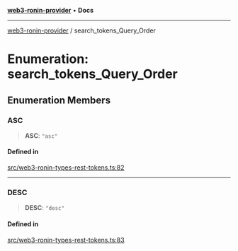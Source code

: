 [**web3-ronin-provider**](../README.md) • **Docs**

***

[web3-ronin-provider](../globals.md) / search\_tokens\_Query\_Order

# Enumeration: search\_tokens\_Query\_Order

## Enumeration Members

### ASC

> **ASC**: `"asc"`

#### Defined in

[src/web3-ronin-types-rest-tokens.ts:82](https://github.com/chuacw/web3-ronin-provider/blob/7646ce38176c1dab59363eef0869f2efa34d498b/src/web3-ronin-types-rest-tokens.ts#L82)

***

### DESC

> **DESC**: `"desc"`

#### Defined in

[src/web3-ronin-types-rest-tokens.ts:83](https://github.com/chuacw/web3-ronin-provider/blob/7646ce38176c1dab59363eef0869f2efa34d498b/src/web3-ronin-types-rest-tokens.ts#L83)
